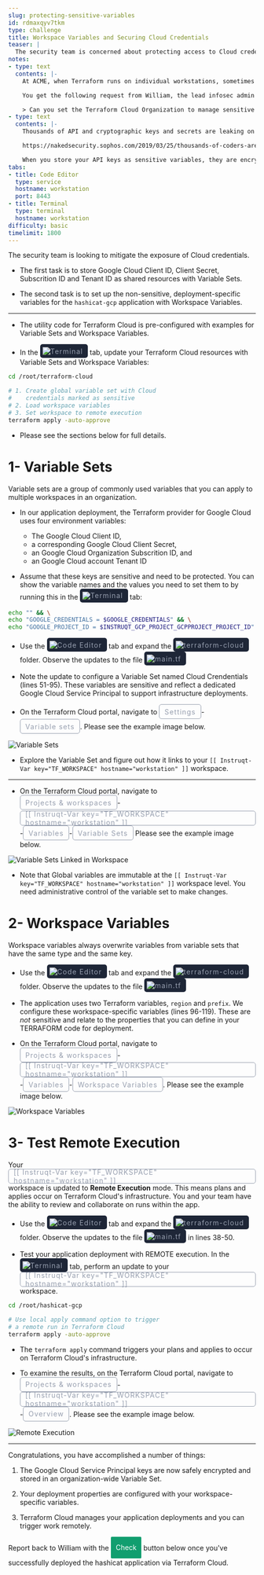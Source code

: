 ```yaml
---
slug: protecting-sensitive-variables
id: rdmaxqyv7tkm
type: challenge
title: Workspace Variables and Securing Cloud Credentials
teaser: |
  The security team is concerned about protecting access to Cloud credentials. Create global variable sets, deployment variables and store them securely in Terraform Cloud.
notes:
- type: text
  contents: |-
    At ACME, when Terraform runs on individual workstations, sometimes application updates deploy to the wrong region and deployment tests fail. Operators use their local Cloud region when trying to push a new version to prod and use their own Cloud credentials. Occasionally, personal Cloud credentials are accidentally pushed to a public code repository.

    You get the following request from William, the lead infosec admin at ACME:

    > Can you set the Terraform Cloud Organization to manage sensitive Cloud Principal credentials? Once that is done, we can rotate those items regularly, and we can remove any hard-coded Cloud credentials from our deployments.
- type: text
  contents: |-
    Thousands of API and cryptographic keys and secrets are leaking on GitHub every day!

    https://nakedsecurity.sophos.com/2019/03/25/thousands-of-coders-are-leaving-their-crown-jewels-exposed-on-github/

    When you store your API keys as sensitive variables, they are encrypted and stored in the Terraform Cloud platform. These keys are only decrypted in trusted, secure containers that run Terraform commands.
tabs:
- title: Code Editor
  type: service
  hostname: workstation
  port: 8443
- title: Terminal
  type: terminal
  hostname: workstation
difficulty: basic
timelimit: 1800
---
```

<style>
  v {
    display: inline-flex;
    color: white;
    background-color: rgb(17, 158, 111);
    align-items: center;
    justify-content: center;
    font-size: 14px;
    padding: 10px;
    border-radius: 2px;
    height: 24px;
  }

  r {
    display: inline-flex;
    color: white;
    background-color: #c73445;
    align-items: center;
    justify-content: center;
    font-size: 14px;
    padding: 10px;
    border-radius: 2px;
    height: 24px;
  }

  m {
    display: inline-flex;
    color: white;
    background-color: #584ED5;
    align-items: center;
    justify-content: center;
    font-size: 14px;
    padding: 10px;
    border-radius: 2px;
    height: 24px;
  }

  x {
    display: inline-flex;
    border-radius: 5px;
    border: 1px solid rgba(151,159,175,1);
    /* background-color: rgba(151,159,175,1); */
    /* background-color: rgba(30,38,55,1); */
    color: rgba(151,159,175,1);
    padding: 2px 10px 2px 10px;
    font-size: 14px;
    letter-spacing: 1.2px;
    align-items: center;
    justify-content: center;
    height: 24px;
  }

  t {
    display: inline-flex;
    border-radius: 5px;
    background-color: rgba(30,38,55,1);
    color: rgba(151,159,175,1);
    padding: 2px 10px 2px 5px;
    font-size: 14px;
    letter-spacing: 1.2px;
    align-items: center;
    justify-content: center;
    height: 24px;
  }

  t > a img {
    display: inline-block;
  }
</style>

The security team is looking to mitigate the exposure of Cloud credentials.

- The first task is to store Google Cloud Client ID, Client Secret, Subscrition ID and Tenant ID as shared resources with Variable Sets.

- The second task is to set up the non-sensitive, deployment-specific variables for the `hashicat-gcp` application with Workspace Variables.

---
- The utility code for Terraform Cloud is pre-configured with examples for Variable Sets and Workspace Variables.

- In the <t><img src="../assets/shell.png"/>Terminal</t> tab, update your Terraform Cloud resources with Variable Sets and Workspace Variables:

```bash
cd /root/terraform-cloud

# 1. Create global variable set with Cloud
#    credentials marked as sensitive
# 2. Load workspace variables
# 3. Set workspace to remote execution
terraform apply -auto-approve


```
- Please see the sections below for full details.

1- Variable Sets
===
Variable sets are a group of commonly used variables that you can apply to multiple workspaces in an organization.

- In our application deployment, the Terraform provider for Google Cloud uses four environment variables:

  - The Google Cloud Client ID,
  - a corresponding Google Cloud Client Secret,
  - an Google Cloud Organization Subscrition ID, and
  - an Google Cloud account Tenant ID

- Assume that these keys are sensitive and need to be protected. You can show the variable names and the values you need to set them to by running this in the <t><img src="../assets/shell.png"/>Terminal</t> tab:

```bash
echo "" && \
echo "GOOGLE_CREDENTIALS = $GOOGLE_CREDENTIALS" && \
echo "GOOGLE_PROJECT_ID = $INSTRUQT_GCP_PROJECT_GCPPROJECT_PROJECT_ID"


```

- Use the <t><img src="../assets/web.png"/>Code Editor</t> tab and expand the <t><img src="../assets/folder.png"/>terraform-cloud</t> folder. Observe the updates to the file <t><img src="../assets/tf-icon.png"/>main.tf</t>

- Note the update to configure a Variable Set named Cloud Crendentials (lines 51-95). These variables are sensitive and reflect a dedicated Google Cloud Service Principal to support infrastructure deployments.

- On the Terraform Cloud portal, navigate to <x>Settings</x>-<x>Variable sets</x>. Please see the example image below.

![Variable Sets](../assets/variable_sets.png)

- Explore the Variable Set and figure out how it links to your `[[ Instruqt-Var key="TF_WORKSPACE" hostname="workstation" ]]` workspace.

---

- On the Terraform Cloud portal, navigate to <x>Projects & workspaces</x>-<x>[[ Instruqt-Var key="TF_WORKSPACE" hostname="workstation" ]]</x>-<x>Variables</x>-<x>Variable Sets</x> Please see the example image below.

![Variable Sets Linked in Workspace](../assets/variable_sets_link.png)

- Note that Global variables are immutable at the `[[ Instruqt-Var key="TF_WORKSPACE" hostname="workstation" ]]` workspace level. You need administrative control of the variable set to make changes.

2- Workspace Variables
===
Workspace variables always overwrite variables from variable sets that have the same type and the same key.

- Use the <t><img src="../assets/web.png"/>Code Editor</t> tab and expand the <t><img src="../assets/folder.png"/>terraform-cloud</t> folder. Observe the updates to the file <t><img src="../assets/tf-icon.png"/>main.tf</t>

- The application uses two Terraform variables, `region` and `prefix`. We configure these workspace-specific variables (lines 96-119). These are _not_ sensitive and relate to the properties that you can define in your TERRAFORM code for deployment.

- On the Terraform Cloud portal, navigate to <x>Projects & workspaces</x>-<x>[[ Instruqt-Var key="TF_WORKSPACE" hostname="workstation" ]]</x>-<x>Variables</x>-<x>Workspace Variables</x>. Please see the example image below.

![Workspace Variables](../assets/workspace_variables.png)

3- Test Remote Execution
===
Your <x>[[ Instruqt-Var key="TF_WORKSPACE" hostname="workstation" ]]</x> workspace is updated to **Remote Execution** mode. This means plans and applies occur on Terraform Cloud's infrastructure. You and your team have the ability to review and collaborate on runs within the app.

- Use the <t><img src="../assets/web.png"/>Code Editor</t> tab and expand the <t><img src="../assets/folder.png"/>terraform-cloud</t> folder. Observe the updates to the file <t><img src="../assets/tf-icon.png"/>main.tf</t> in lines 38-50.

- Test your application deployment with REMOTE execution. In the <t><img src="../assets/shell.png"/>Terminal</t> tab, perform an update to your <x>[[ Instruqt-Var key="TF_WORKSPACE" hostname="workstation" ]]</x> workspace.

```bash
cd /root/hashicat-gcp

# Use local apply command option to trigger
# a remote run in Terraform Cloud
terraform apply -auto-approve


```

- The `terraform apply` command triggers your plans and applies to occur on Terraform Cloud's infrastructure.

- To examine the results, on the Terraform Cloud portal, navigate to <x>Projects & workspaces</x>-<x>[[ Instruqt-Var key="TF_WORKSPACE" hostname="workstation" ]]</x>-<x>Overview</x>. Please see the example image below.

![Remote Execution](../assets/remote_execution.gif)

---
Congratulations, you have accomplished a number of things:

1. The Google Cloud Service Principal keys are now safely encrypted and stored in an organization-wide Variable Set.

2. Your deployment properties are configured with your workspace-specific variables.

3. Terraform Cloud manages your application deployments and you can trigger work remotely.

Report back to William with the <v>Check</v> button below once you've successfully deployed the hashicat application via Terraform Cloud.